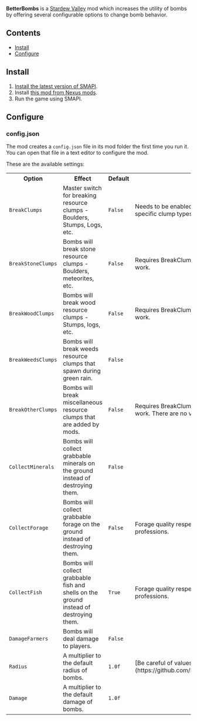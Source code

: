 **BetterBombs** is a [Stardew Valley](https://stardewvalley.net/) mod which increases
the utility of bombs by offering several configurable options to change bomb behavior.

## Contents
* [Install](#install)
* [Configure](#configure)

## Install
1. [Install the latest version of SMAPI](https://smapi.io/).
2. Install [this mod from Nexus mods](https://www.nexusmods.com/stardewvalley/mods/7787).
3. Run the game using SMAPI.

## Configure
### config.json
The mod creates a `config.json` file in its mod folder the first time you run it. You can open that
file in a text editor to configure the mod.

These are the available settings:

<table>
  <tr>
    <th>Option</th>
    <th>Effect</th>
    <th>Default</th>
    <th>Notes</th>
  </tr>
  <tr>
    <td>
      <code>BreakClumps</code>
    </td>
    <td>
      Master switch for breaking resource clumps - Boulders, Stumps, Logs, etc.
    </td>
    <td>
      <code>False</code>
    </td>
    <td>
      Needs to be enabled in addition to configs for the specific clump types to break.
    </td>
  </tr>
  <tr>
    <td>
      <code>BreakStoneClumps</code>
    </td>
    <td>
      Bombs will break stone resource clumps - Boulders, meteorites, etc.
    </td>
    <td>
      <code>False</code>
    </td>
    <td>
      Requires BreakClumps to be enabled in order to work.
    </td>
  </tr>
  <tr>
    <td>
      <code>BreakWoodClumps</code>
    </td>
    <td>
      Bombs will break wood resource clumps - Stumps, logs, etc.
    </td>
    <td>
      <code>False</code>
    </td>
    <td>
      Requires BreakClumps to be enabled in order to work.
    </td>
  </tr>
  <tr>
    <td>
      <code>BreakWeedsClumps</code>
    </td>
    <td>
      Bombs will break weeds resource clumps that spawn during green rain.
    </td>
    <td>
      <code>False</code>
    </td>
    <td>
    </td>
  </tr>
  <tr>
    <td>
      <code>BreakOtherClumps</code>
    </td>
    <td>
      Bombs will break miscellaneous resource clumps that are added by mods.
    </td>
    <td>
      <code>False</code>
    </td>
    <td>
      Requires BreakClumps to be enabled in order to work. There are no vanilla clumps in this category.
    </td>
  </tr>
  <tr>
    <td>
      <code>CollectMinerals</code>
    </td>
    <td>
      Bombs will collect grabbable minerals on the ground instead of destroying them.
    </td>
    <td>
      <code>False</code>
    </td>
    <td>
    </td>
  </tr>
  <tr>
    <td>
      <code>CollectForage</code>
    </td>
    <td>
      Bombs will collect grabbable forage  on the ground instead of destroying them.
    </td>
    <td>
      <code>False</code>
    </td>
    <td>
      Forage quality respects foraging level and professions.
    </td>
  </tr>
  <tr>
    <td>
      <code>CollectFish</code>
    </td>
    <td>
      Bombs will collect grabbable fish and shells on the ground instead of destroying them.
    </td>
    <td>
      <code>True</code>
    </td>
    <td>
      Forage quality respects foraging level and professions.
    </td>
  </tr>
  <tr>
    <td>
      <code>DamageFarmers</code>
    </td>
    <td>
      Bombs will deal damage to players.
    </td>
    <td>
      <code>False</code>
    </td>
    <td>
    </td>
  </tr>
  <tr>
    <td>
      <code>Radius</code>
    </td>
    <td>
      A multiplier to the default radius of bombs.
    </td>
    <td>
      <code>1.0f</code>
    </td>
    <td>
      [Be careful of values above 3](https://github.com/PhillZitt/BetterBombs/issues/6).
    </td>
  </tr>
  <tr>
    <td>
      <code>Damage</code>
    </td>
    <td>
      A multiplier to the default damage of bombs.
    </td>
    <td>
      <code>1.0f</code>
    </td>
    <td>
    </td>
  </tr>
</table>
